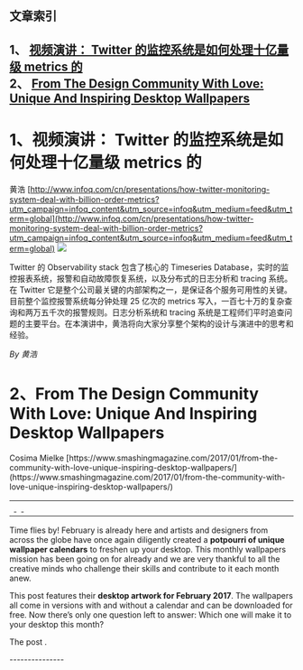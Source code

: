 ## 文章索引
1、 <a href="#1视频演讲-twitter-的监控系统是如何处理十亿量级-metrics-的" >视频演讲： Twitter 的监控系统是如何处理十亿量级 metrics 的</a><br/>
2、 <a href="#2from-the-design-community-with-love:-unique-and-inspiring-desktop-wallpapers" >From The Design Community With Love: Unique And Inspiring Desktop Wallpapers</a><br/><h1 id="#title_0" >1、视频演讲： Twitter 的监控系统是如何处理十亿量级 metrics 的</h1>
黄浩
[http://www.infoq.com/cn/presentations/how-twitter-monitoring-system-deal-with-billion-order-metrics?utm_campaign=infoq_content&utm_source=infoq&utm_medium=feed&utm_term=global](http://www.infoq.com/cn/presentations/how-twitter-monitoring-system-deal-with-billion-order-metrics?utm_campaign=infoq_content&utm_source=infoq&utm_medium=feed&utm_term=global)
<img src="http://www.infoq.com/resource/presentations/how-twitter-monitoring-system-deal-with-billion-order-metrics/zh/mediumimage/huanghao270.jpg"/><p>Twitter 的 Observability stack 包含了核心的 Timeseries Database，实时的监控报表系统，报警和自动故障恢复系统，以及分布式的日志分析和 tracing 系统。在 Twitter 它是整个公司最关键的内部架构之一，是保证各个服务可用性的关键。目前整个监控报警系统每分钟处理 25 亿次的 metrics 写入，一百七十万的复杂查询和两万五千次的报警规则。日志分析系统和 tracing 系统是工程师们平时追查问题的主要平台。在本演讲中，黄浩将向大家分享整个架构的设计与演进中的思考和经验。</p> <i>By 黄浩</i>
---------------
<h1 id="#title_1" >2、From The Design Community With Love: Unique And Inspiring Desktop Wallpapers</h1>
Cosima Mielke
[https://www.smashingmagazine.com/2017/01/from-the-community-with-love-unique-inspiring-desktop-wallpapers/](https://www.smashingmagazine.com/2017/01/from-the-community-with-love-unique-inspiring-desktop-wallpapers/)
<table width="650">
	<tr>
		<td width="650">
			<div style="width:650px;">
				<img src="http://statisches.auslieferung.commindo-media-ressourcen.de/advertisement.gif" alt="" border="0"/>
				<br/>
				<a href="http://auslieferung.commindo-media-ressourcen.de/random.php?mode=target&collection=smashing-rss&position=1" target="_blank">
					<img src="http://auslieferung.commindo-media-ressourcen.de/random.php?mode=image&collection=smashing-rss&position=1" border="0" alt=""/>
				</a>
				&nbsp;
				<a href="http://auslieferung.commindo-media-ressourcen.de/random.php?mode=target&collection=smashing-rss&position=2" target="_blank">
					<img src="http://auslieferung.commindo-media-ressourcen.de/random.php?mode=image&collection=smashing-rss&position=2" border="0" alt=""/>
				</a>
				&nbsp;
				<a href="http://auslieferung.commindo-media-ressourcen.de/random.php?mode=target&collection=smashing-rss&position=3" target="_blank">
					<img src="http://auslieferung.commindo-media-ressourcen.de/random.php?mode=image&collection=smashing-rss&position=3" border="0" alt=""/>
				</a>
			</div>
		</td>
	</tr>
</table><p>Time flies by! February is already here and artists and designers from across the globe have once again diligently created a <strong>potpourri of unique wallpaper calendars</strong> to freshen up your desktop. This monthly wallpapers mission has been going on for  already and we are very thankful to all the creative minds who challenge their skills and contribute to it each month anew.</p>

<figure></figure>

<p>This post features their <strong>desktop artwork for February 2017</strong>. The wallpapers all come in versions with and without a calendar and can be downloaded for free. Now there’s only one question left to answer: Which one will make it to your desktop this month?</p><p>The post .</p>
---------------